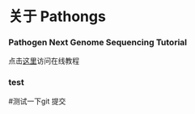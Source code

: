 # 关于 Pathongs

### Pathogen Next Genome Sequencing Tutorial

点击[这里](https://indexofire.github.io/pathongs/)访问在线教程

### test

#测试一下git  提交
